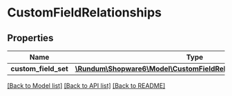 # CustomFieldRelationships

## Properties
Name | Type | Description | Notes
------------ | ------------- | ------------- | -------------
**custom_field_set** | [**\Rundum\Shopware6\Model\CustomFieldRelationshipsCustomFieldSet**](CustomFieldRelationshipsCustomFieldSet.md) |  | [optional] 

[[Back to Model list]](../../README.md#documentation-for-models) [[Back to API list]](../../README.md#documentation-for-api-endpoints) [[Back to README]](../../README.md)

